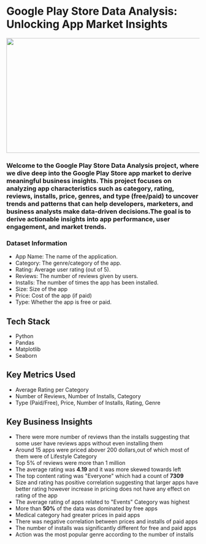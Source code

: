 # Google Play Store Data Analysis: Unlocking App Market Insights
<img src="https://camo.githubusercontent.com/1bb0d21d21a2054112b7a5665848a70a784913b65850e3efd7ff5436da6b036d/68747470733a2f2f6d656469612e74656e6f722e636f6d2f38675865694e357654714541414141432f676f6f676c652d706c61792d617070732d676f6f676c652d706c61792d73657276696365732e676966" width="1000" height="300">
<h3>Welcome to the Google Play Store Data Analysis project, where we dive deep into the Google Play Store app market to derive meaningful business insights. This project focuses on analyzing app characteristics such as category, rating, reviews, installs, price, genres, and type (free/paid) to uncover trends and patterns that can help developers, marketers, and business analysts make data-driven decisions.The goal is to derive actionable insights into app performance, user engagement, and market trends.</h3>

<h3>Dataset Information</h3>
<ul>
  <li>App Name: The name of the application.</li>
<li>Category: The genre/category of the app.</li>
<li>Rating: Average user rating (out of 5).</li>
<li>Reviews: The number of reviews given by users.</li>
<li>Installs: The number of times the app has been installed.</li>
<li>Size: Size of the app</li>
<li>Price: Cost of the app (if paid)</li>
<li>Type: Whether the app is free or paid.</li>
</ul>
<h2>Tech Stack</h2>
<ul>
  <li>Python</li>
  <li>Pandas</li>
  <li>Matplotlib</li>
  <li>Seaborn</li>
</ul>

<h2>Key Metrics Used</h2>
<ul>
  <li>Average Rating per Category</li>
  <li>Number of Reviews, Number of Installs, Category</li>
  <li>Type (Paid/Free), Price, Number of Installs, Rating, Genre</li>
</ul>

<h2>Key Business Insights</h2>
<ul>
<li>There were more number of reviews than the installs suggesting that some user have reviews apps without even installing them</li>
<li>Around 15 apps were priced abover 200 dollars,out of which most of them were of Lifestyle Category</li>
<li>Top 5% of reviews were more than 1 million</li>
<li>The average rating was <b>4.19</b> and it was more skewed towards left</li>
<li>The top content rating was "Everyone" which had a count of <b>7309</b></li>
  <li>Size and rating has positive correlation suggesting that larger apps have better rating however increase in pricing does not have any effect on rating of the app</li>
  <li>The average rating of apps related to "Events" Category was highest</li>
  <li>More than <b>50%</b> of the data was dominated by free apps</li>
  <li>Medical category had greater prices in paid apps</li>
<li>There was negative correlation between prices and installs of paid apps</li>
  <li>The number of installs was significantly different for free and paid apps</li>
  <li>Action was the most popular genre according to the number of installs</li>
</ul>
  



